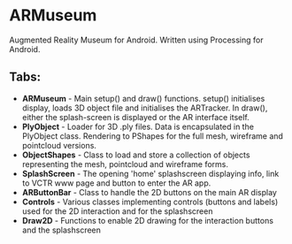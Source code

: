 # ARMuseum
Augmented Reality Museum for Android. Written using Processing for Android.

## Tabs:
* **ARMuseum**     - Main setup() and draw() functions. setup() initialises display, loads 3D object file and initialises the ARTracker. In draw(), either the splash-screen is displayed or the AR interface itself. 
* **PlyObject**    - Loader for 3D .ply files. Data is encapsulated in the PlyObject class. Rendering to PShapes for the full mesh, wireframe and pointcloud versions.
* **ObjectShapes** - Class to load and store a collection of objects representing the mesh, pointcloud and wireframe forms.
* **SplashScreen** - The opening 'home' splashscreen displaying info, link to VCTR www page and button to enter the AR app.
* **ARButtonBar**  - Class to handle the 2D buttons on the main AR display
* **Controls**     - Various classes implementing controls (buttons and labels) used for the 2D interaction and for the splashscreen
* **Draw2D**       - Functions to enable 2D drawing for the interaction buttons and the splashscreen